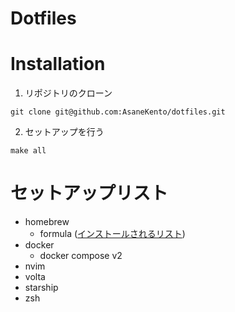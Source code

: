 # Dotfiles

# Installation
1. リポジトリのクローン
```
git clone git@github.com:AsaneKento/dotfiles.git
```
2. セットアップを行う
```
make all
```

# セットアップリスト
- homebrew
  - formula ([インストールされるリスト](/brew/.Brewfile))
- docker
  - docker compose v2
- nvim
- volta
- starship
- zsh
